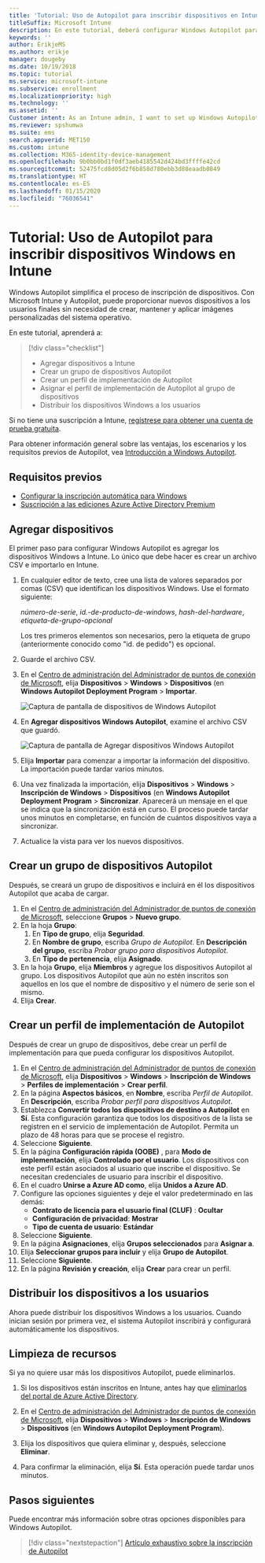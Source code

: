 ```yaml
---
title: 'Tutorial: Uso de Autopilot para inscribir dispositivos en Intune'
titleSuffix: Microsoft Intune
description: En este tutorial, deberá configurar Windows Autopilot para inscribir dispositivos en Intune.
keywords: ''
author: ErikjeMS
ms.author: erikje
manager: dougeby
ms.date: 10/19/2018
ms.topic: tutorial
ms.service: microsoft-intune
ms.subservice: enrollment
ms.localizationpriority: high
ms.technology: ''
ms.assetid: ''
Customer intent: As an Intune admin, I want to set up Windows Autopilot so that users can enroll in Intune.
ms.reviewer: spshumwa
ms.suite: ems
search.appverid: MET150
ms.custom: intune
ms.collection: M365-identity-device-management
ms.openlocfilehash: 9b0bb0bd1f0df3aeb4185542d424bd3ffffe42cd
ms.sourcegitcommit: 52475fcd8d05d2f6b858d780ebb3d88eaadb0849
ms.translationtype: HT
ms.contentlocale: es-ES
ms.lasthandoff: 01/15/2020
ms.locfileid: "76036541"
---
```

# <a name="tutorial-use-autopilot-to-enroll-windows-devices-in-intune"></a>Tutorial: Uso de Autopilot para inscribir dispositivos Windows en Intune

Windows Autopilot simplifica el proceso de inscripción de dispositivos. Con Microsoft Intune y Autopilot, puede proporcionar nuevos dispositivos a los usuarios finales sin necesidad de crear, mantener y aplicar imágenes personalizadas del sistema operativo.

En este tutorial, aprenderá a:
> [!div class="checklist"]
> * Agregar dispositivos a Intune
> * Crear un grupo de dispositivos Autopilot
> * Crear un perfil de implementación de Autopilot
> * Asignar el perfil de implementación de Autopilot al grupo de dispositivos
> * Distribuir los dispositivos Windows a los usuarios

Si no tiene una suscripción a Intune, [regístrese para obtener una cuenta de prueba gratuita](../fundamentals/free-trial-sign-up.md).

Para obtener información general sobre las ventajas, los escenarios y los requisitos previos de Autopilot, vea [Introducción a Windows Autopilot](https://docs.microsoft.com/windows/deployment/windows-autopilot/windows-10-autopilot).


## <a name="prerequisites"></a>Requisitos previos
- [Configurar la inscripción automática para Windows](../quickstart-setup-auto-enrollment.md)
- [Suscripción a las ediciones Azure Active Directory Premium](https://docs.microsoft.com/azure/active-directory/active-directory-get-started-premium) <!--&#40;[trial subscription](https://go.microsoft.com/fwlink/?LinkID=816845)&#41;-->


## <a name="add-devices"></a>Agregar dispositivos

El primer paso para configurar Windows Autopilot es agregar los dispositivos Windows a Intune. Lo único que debe hacer es crear un archivo CSV e importarlo en Intune.

1. En cualquier editor de texto, cree una lista de valores separados por comas (CSV) que identifican los dispositivos Windows. Use el formato siguiente:
    
    *número-de-serie*, *id.-de-producto-de-windows*, *hash-del-hardware*, *etiqueta-de-grupo-opcional*
    
    Los tres primeros elementos son necesarios, pero la etiqueta de grupo (anteriormente conocido como "id. de pedido") es opcional.

2. Guarde el archivo CSV.

3. En el [Centro de administración del Administrador de puntos de conexión de Microsoft](https://go.microsoft.com/fwlink/?linkid=2109431), elija **Dispositivos** > **Windows** > **Dispositivos** (en **Windows Autopilot Deployment Program** > **Importar**.

    ![Captura de pantalla de dispositivos de Windows Autopilot](./media/enrollment-autopilot/autopilot-import-device.png)

4. En **Agregar dispositivos Windows Autopilot**, examine el archivo CSV que guardó.

    ![Captura de pantalla de Agregar dispositivos Windows Autopilot](./media/tutorial-use-autopilot-enroll-devices/autopilot-import-device2.png)

5. Elija **Importar** para comenzar a importar la información del dispositivo. La importación puede tardar varios minutos.

4. Una vez finalizada la importación, elija **Dispositivos** > **Windows** > **Inscripción de Windows** > **Dispositivos** (en **Windows Autopilot Deployment Program** > **Sincronizar**. Aparecerá un mensaje en el que se indica que la sincronización está en curso. El proceso puede tardar unos minutos en completarse, en función de cuántos dispositivos vaya a sincronizar.

5. Actualice la vista para ver los nuevos dispositivos.

## <a name="create-an-autopilot-device-group"></a>Crear un grupo de dispositivos Autopilot

Después, se creará un grupo de dispositivos e incluirá en él los dispositivos Autopilot que acaba de cargar.

1. En el [Centro de administración del Administrador de puntos de conexión de Microsoft](https://go.microsoft.com/fwlink/?linkid=2109431), seleccione **Grupos** > **Nuevo grupo**.
2. En la hoja **Grupo**:
    1. En **Tipo de grupo**, elija **Seguridad**.
    2. En **Nombre de grupo**, escriba *Grupo de Autopilot*. En **Descripción del grupo**, escriba *Probar grupo para dispositivos Autopilot*.
    3. En **Tipo de pertenencia**, elija **Asignado**.
3. En la hoja **Grupo**, elija **Miembros** y agregue los dispositivos Autopilot al grupo. Los dispositivos Autopilot que aún no estén inscritos son aquellos en los que el nombre de dispositivo y el número de serie son el mismo.
4. Elija **Crear**.  

## <a name="create-an-autopilot-deployment-profile"></a>Crear un perfil de implementación de Autopilot

Después de crear un grupo de dispositivos, debe crear un perfil de implementación para que pueda configurar los dispositivos Autopilot.

1. En el [Centro de administración del Administrador de puntos de conexión de Microsoft](https://go.microsoft.com/fwlink/?linkid=2109431), elija **Dispositivos** > **Windows** > **Inscripción de Windows** > **Perfiles de implementación** > **Crear perfil**.
2. En la página **Aspectos básicos**, en **Nombre**, escriba *Perfil de Autopilot*. En **Descripción**, escriba *Probar perfil para dispositivos Autopilot*.
3. Establezca **Convertir todos los dispositivos de destino a Autopilot** en **Sí**. Esta configuración garantiza que todos los dispositivos de la lista se registren en el servicio de implementación de Autopilot. Permita un plazo de 48 horas para que se procese el registro.
4. Seleccione **Siguiente**.
5. En la página **Configuración rápida (OOBE)** , para **Modo de implementación**, elija **Controlado por el usuario**. Los dispositivos con este perfil están asociados al usuario que inscribe el dispositivo. Se necesitan credenciales de usuario para inscribir el dispositivo.
6. En el cuadro **Unirse a Azure AD como**, elija **Unidos a Azure AD**.
7. Configure las opciones siguientes y deje el valor predeterminado en las demás:
    - **Contrato de licencia para el usuario final (CLUF)** : **Ocultar**
    - **Configuración de privacidad**: **Mostrar**
    - **Tipo de cuenta de usuario**: **Estándar**
8. Seleccione **Siguiente**.
9. En la página **Asignaciones**, elija **Grupos seleccionados** para **Asignar a**.
10. Elija **Seleccionar grupos para incluir** y elija **Grupo de Autopilot**.
11. Seleccione **Siguiente**.
12. En la página **Revisión y creación**, elija **Crear** para crear un perfil.

## <a name="distribute-devices-to-users"></a>Distribuir los dispositivos a los usuarios

Ahora puede distribuir los dispositivos Windows a los usuarios. Cuando inician sesión por primera vez, el sistema Autopilot inscribirá y configurará automáticamente los dispositivos. 

## <a name="clean-up-resources"></a>Limpieza de recursos

Si ya no quiere usar más los dispositivos Autopilot, puede eliminarlos.

1. Si los dispositivos están inscritos en Intune, antes hay que [eliminarlos del portal de Azure Active Directory](../remote-actions/devices-wipe.md#delete-devices-from-the-azure-active-directory-portal).

2. En el [Centro de administración del Administrador de puntos de conexión de Microsoft](https://go.microsoft.com/fwlink/?linkid=2109431), elija **Dispositivos** > **Windows** > **Inscripción de Windows** > **Dispositivos** (en **Windows Autopilot Deployment Program**).

3. Elija los dispositivos que quiera eliminar y, después, seleccione **Eliminar**.

4. Para confirmar la eliminación, elija **Sí**. Esta operación puede tardar unos minutos.

## <a name="next-steps"></a>Pasos siguientes

Puede encontrar más información sobre otras opciones disponibles para Windows Autopilot.

> [!div class="nextstepaction"]
> [Artículo exhaustivo sobre la inscripción de Autopilot](enrollment-autopilot.md)


